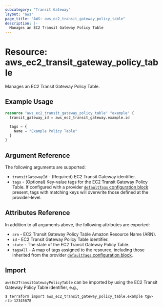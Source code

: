 ```yaml
---
subcategory: "Transit Gateway"
layout: "aws"
page_title: "AWS: aws_ec2_transit_gateway_policy_table"
description: |-
  Manages an EC2 Transit Gateway Policy Table
---
```


# Resource: aws_ec2_transit_gateway_policy_table

Manages an EC2 Transit Gateway Policy Table.

## Example Usage

```terraform
resource "aws_ec2_transit_gateway_policy_table" "example" {
  transit_gateway_id = aws_ec2_transit_gateway.example.id

  tags = {
    Name = "Example Policy Table"
  }
}
```

## Argument Reference

The following arguments are supported:

* `transitGatewayId` - (Required) EC2 Transit Gateway identifier.
* `tags` - (Optional) Key-value tags for the EC2 Transit Gateway Policy Table. If configured with a provider [`defaultTags` configuration block](https://registry.terraform.io/providers/hashicorp/aws/latest/docs#default_tags-configuration-block) present, tags with matching keys will overwrite those defined at the provider-level.

## Attributes Reference

In addition to all arguments above, the following attributes are exported:

* `arn` - EC2 Transit Gateway Policy Table Amazon Resource Name (ARN).
* `id` - EC2 Transit Gateway Policy Table identifier.
* `state` - The state of the EC2 Transit Gateway Policy Table.
* `tagsAll` - A map of tags assigned to the resource, including those inherited from the provider [`defaultTags` configuration block](https://registry.terraform.io/providers/hashicorp/aws/latest/docs#default_tags-configuration-block).

## Import

`awsEc2TransitGatewayPolicyTable` can be imported by using the EC2 Transit Gateway Policy Table identifier, e.g.,

```
$ terraform import aws_ec2_transit_gateway_policy_table.example tgw-rtb-12345678
```

<!-- cache-key: cdktf-0.17.0-pre.15 input-6200610860d8045f7e9f0172434a88391558b460f129907e25f4790f7bb77806 -->
